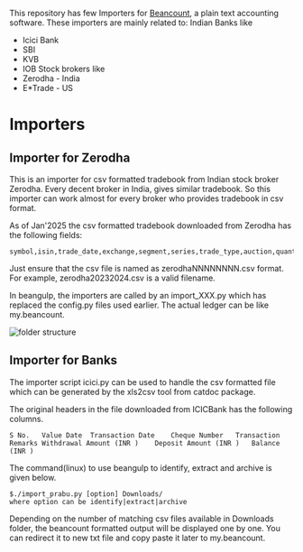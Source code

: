 This repository has few Importers for [Beancount](https://github.com/beancount/beancount), a plain text accounting software.
These importers are mainly related to:
Indian Banks like
* Icici Bank
* SBI
* KVB
* IOB
Stock brokers like
* Zerodha - India
* E*Trade - US

# Importers
## Importer for Zerodha

This is an importer for csv formatted tradebook from Indian stock
broker Zerodha. Every decent broker in India, gives similar tradebook.
So this importer can work almost for every broker who provides
tradebook in csv format.

As of Jan'2025 the csv formatted tradebook downloaded from Zerodha has
the following fields:

```
symbol,isin,trade_date,exchange,segment,series,trade_type,auction,quantity,price,trade_id,order_id,order_execution_time
```
Just ensure that the csv file is named as zerodhaNNNNNNNN.csv
format. For example, zerodha20232024.csv is a valid filename.

In beangulp, the importers are called by an import_XXX.py which has
replaced the config.py files used earlier.
The actual ledger can be like my.beancount.


![folder
structure](https://github.com/prabusw/beancount-importer-zerodha/blob/master/folderstructure.png)


## Importer for Banks

The importer script icici.py can be used to handle the csv formatted
file which can be generated by the xls2csv tool from catdoc package.

The original headers in the file downloaded from ICICBank has the
following columns.

```
S No.	Value Date	Transaction Date	Cheque Number	Transaction Remarks	Withdrawal Amount (INR )	Deposit Amount (INR )	Balance (INR )
```

The command(linux) to use beangulp to identify, extract and archive is
given below.

```
$./import_prabu.py [option] Downloads/
where option can be identify|extract|archive
```
Depending on the number of matching csv files available in Downloads
folder, the beancount formatted output will be displayed one by
one. You can redirect it to new txt file and copy paste it later to
my.beancount.
